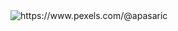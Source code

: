 <img src="https://images.pexels.com/photos/1437493/pexels-photo-1437493.jpeg?auto=compress&cs=tinysrgb&dpr=2&h=650&w=940" alt="https://www.pexels.com/@apasaric" />

